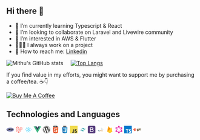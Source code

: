## Hi there 👋

  - 🌱 I’m currently learning Typescript & React  
  - 💞️ I’m looking to collaborate on Laravel and Livewire community
  - 👀 I’m interested in AWS & Flutter
  - 🧑🏻‍💻 I always work on a project
  - 🤔 How to reach me: [Linkedin](https://www.linkedin.com/in/leandro-andr%C3%A9s-chac%C3%B3n-s%C3%A1nchez-49bbb7318/)

![Mithu's GitHub stats](https://github-readme-stats.vercel.app/api?username=developermithu&show_icons=true&theme=dracula&count_private=true&card_width=250) &nbsp; &nbsp; [![Top Langs](https://github-readme-stats.vercel.app/api/top-langs/?username=developermithu&layout=compact&theme=dracula&langs_count=8)](https://github.com/developermithu/github-readme-stats)

If you find value in my efforts, you might want to support me by purchasing a coffee/tea. ☕👇

<a href="https://www.buymeacoffee.com/developermithu" target="_blank"><img src="https://cdn.buymeacoffee.com/buttons/v2/default-red.png" alt="Buy Me A Coffee" width="150" ></a>

## Technologies and Languages 

<code><img height="20" src="https://raw.githubusercontent.com/github/explore/80688e429a7d4ef2fca1e82350fe8e3517d3494d/topics/php/php.png"></code>
<code><img height="20" src="https://raw.githubusercontent.com/github/explore/80688e429a7d4ef2fca1e82350fe8e3517d3494d/topics/laravel/laravel.png"></code>
<code><img height="20" src="https://raw.githubusercontent.com/github/explore/80688e429a7d4ef2fca1e82350fe8e3517d3494d/topics/react/react.png"></code>
<code><img height="20" src="https://raw.githubusercontent.com/github/explore/80688e429a7d4ef2fca1e82350fe8e3517d3494d/topics/vue/vue.png"></code>
<code><img height="20" src="https://raw.githubusercontent.com/github/explore/80688e429a7d4ef2fca1e82350fe8e3517d3494d/topics/wordpress/wordpress.png"></code>
<code><img height="20" src="https://raw.githubusercontent.com/github/explore/80688e429a7d4ef2fca1e82350fe8e3517d3494d/topics/html/html.png"></code>
<code><img height="20" src="https://raw.githubusercontent.com/github/explore/80688e429a7d4ef2fca1e82350fe8e3517d3494d/topics/css/css.png"></code>
<code><img height="20" src="https://raw.githubusercontent.com/github/explore/80688e429a7d4ef2fca1e82350fe8e3517d3494d/topics/javascript/javascript.png"></code>
<code><img height="20" src="https://raw.githubusercontent.com/github/explore/80688e429a7d4ef2fca1e82350fe8e3517d3494d/topics/tailwind/tailwind.png"></code>
<code><img height="20" src="https://raw.githubusercontent.com/github/explore/80688e429a7d4ef2fca1e82350fe8e3517d3494d/topics/bootstrap/bootstrap.png"></code>
<code><img height="20" src="https://raw.githubusercontent.com/github/explore/80688e429a7d4ef2fca1e82350fe8e3517d3494d/topics/mysql/mysql.png"></code>
<code><img height="20" src="https://raw.githubusercontent.com/github/explore/80688e429a7d4ef2fca1e82350fe8e3517d3494d/topics/firebase/firebase.png"></code>
<code><img height="20" src="https://raw.githubusercontent.com/github/explore/80688e429a7d4ef2fca1e82350fe8e3517d3494d/topics/graphql/graphql.png"></code>
<code><img height="20" src="https://raw.githubusercontent.com/github/explore/80688e429a7d4ef2fca1e82350fe8e3517d3494d/topics/typescript/typescript.png"></code>
<code><img height="20" src="https://raw.githubusercontent.com/github/explore/80688e429a7d4ef2fca1e82350fe8e3517d3494d/topics/git/git.png"></code>

<!---
developermithu/developermithu is a ✨ special ✨ repository because its `README.md` (this file) appears on your GitHub profile.
You can click the Preview link to take a look at your changes.
--->
